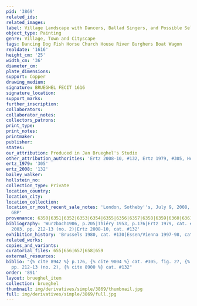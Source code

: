```yaml
---
pid: '3869'
related_ids: 
related_images: 
label: Village Landscape with Dancers, Ballad Singers, and Possible Self Portrait
object_type: Painting
genre: Village, Town and Cityscape
tags: Dancing Dog Fish Horse Church House River Burghers Boat Wagon
realdate: '1616'
height_cm: '25'
width_cm: '36'
diameter_cm: 
plate_dimensions: 
support: Copper
drawing_medium: 
signature: BRUEGHEL FECIT 1616
signature_location: 
support_marks: 
further_inscription: 
collaborators: 
collaborator_notes: 
collectors_patrons: 
print_type: 
print_notes: 
printmaker: 
publisher: 
states: 
our_attribution: Produced in Jan Brueghel's Studio
other_attribution_authorities: 'Ertz 2008-10, #132, Ertz 1979, #305, Honig database'
ertz_1979: '305'
ertz_2008: '132'
bailey_walker: 
hollstein_no: 
collection_type: Private
location_country: 
location_city: 
location_collection: 
location_or_most_recent_sale_notes: 'London, Sotheby''s, July 9, 2008, #19 for 3,513,250
  GBP'
provenance: 6350|6351|6352|6353|6354|6355|6356|6357|6358|6359|6360|6361|6362|6363|6364
bibliography: 'Wurzbach1906, p.205|Thiéry 1953, p.176|Ertz 1979, cat. #305, fig. 27|Korthals-Altes
  2003, pp. 212-13 (no. 2)|Ertz 2008-10, cat. #132'
exhibition_history: 'Brussels 1980, cat. #130|Essen/Vienna 1997-98, cat. #63'
related_works: 
copies_and_variants: 
curatorial_files: 655|656|657|658|659
external_resources: 
biblio: "{% cite 8942 %} p.176, {% cite 9004 %} cat. #305, fig. 27, {% cite 8542 %}
  pp. 212-13 (no. 2), {% cite 8900 %} cat. #132"
order: '891'
layout: brueghel_item
collection: brueghel
thumbnail: img/derivatives/simple/3869/thumbnail.jpg
full: img/derivatives/simple/3869/full.jpg
---
```

